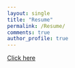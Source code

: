 ```yaml
---
layout: single
title: "Resume"
permalink: /Resume/
comments: true
author_profile: true
---
```



[Click here](https://adibuoy23.github.io/others/Resume.pdf)